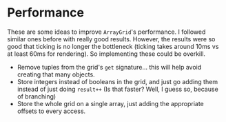 # Performance
These are some ideas to improve `ArrayGrid`'s performance. I followed similar ones before with really good results. However, the results were so good that ticking is no longer the bottleneck (ticking takes around 10ms vs at least 60ms for rendering). So implementing these could be overkill.

* Remove tuples from the grid's `get` signature... this will help avoid creating that many objects.
* Store integers instead of booleans in the grid, and just go adding them instead of just doing `result++` (Is that faster? Well, I guess so, because of branching)
* Store the whole grid on a single array, just adding the appropriate offsets to every access.

